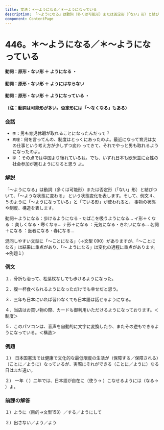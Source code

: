 ```yaml
---
title: 文法：＊～ようになる／＊～ようになっている
description: 「～ようになる」は動詞（多くは可能形）または否定形（「ない」形）と結びついて、「～ような状態に変わる」 という状態変化を表します。そして、例文４、５のように「～ようになっている」と「ている形」が使われると、 事物の状態や制度、構造を表します。
component: ContentPage
---
```



# 446。＊～ようになる／＊～ようになっている
#### 動詞：原形・ない形 ＋ ようになる ・
#### 動詞：原形・ない形 ＋ ようにはならない  
#### 動詞：原形・ない形 ＋ ようになっている ・
#### （注：動詞は可能形が多い。否定形には「～なくなる」もある）
### 会話
- `李`：男も育児休暇が取れることになったんだって？
- `真理`：何を言ってんの、制度はとっくにあったのよ。最近になって育児は女の仕事という考え方が少しずつ変わ ってきて、それでやっと男も取れるようになったのよ。
- `李` ：その点では中国より後れているね。でも、いずれ日本も欧米並に女性の社会参加が進むようになると思う よ。
### 解説
「～ようになる」は動詞（多くは可能形）または否定形（「ない」形）と結びついて、「～ような状態に変わる」 という状態変化を表します。そして、例文４、５のように「～ようになっている」と「ている形」が使われると、 事物の状態や制度、構造を表します。

動詞＋ようになる：歩けるようになる・たばこを吸うようになる… イ形＋くなる ：美しくなる・寒くなる… ナ形＋になる ：元気になる・きれいになる… 名詞＋になる ：医者になる・春になる…

混同しやすい文型に「～ことになる」（→文型 090）がありますが、「～ことになる」は結果に重点があり、「～ ようになる」は変化の過程に重点があります。→例題１）
### 例文
１．骨折も治って、松葉杖なしでも歩けるようになった。

２．腹一杯食べられるようになっただけでも幸せだと思う。

３．三年も日本にいれば習わなくても日本語は話せるようになる。

４．当店はお買い物の際、カードも御利用いただけるようになっております。＜制度＞

５．このパソコンは、音声を自動的に文字に変換したり、またその逆もできるようになっている。＜構造＞
### 例題
１） 日本国憲法では健康で文化的な最低限度の生活が（保障する／保障される）（ことに／ように）なっているが、実際にそれができる（ことに／ように）なる日はまだ遠い。    

２） 一年（ ）二年では、日本語が自在に（使う→ ）こなせるようには（なる→ ）よ。
### 前課の解答
１）ように（目的→文型153）／する／ようにして

２）出さない／よう／よう
